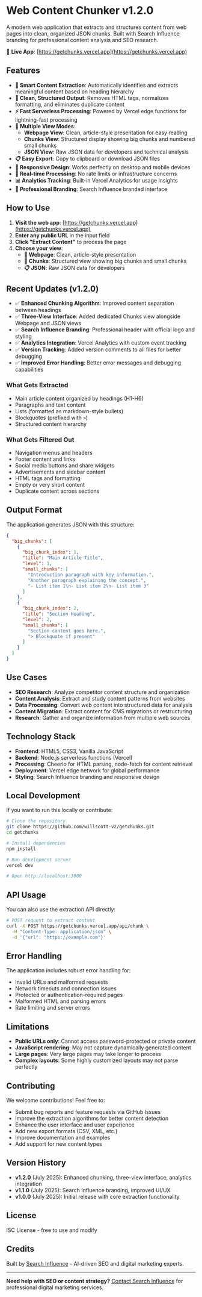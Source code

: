 # Web Content Chunker v1.2.0

A modern web application that extracts and structures content from web pages into clean, organized JSON chunks. Built with Search Influence branding for professional content analysis and SEO research.

🔗 **Live App**: [https://getchunks.vercel.app](https://getchunks.vercel.app)

## Features

- **🎯 Smart Content Extraction**: Automatically identifies and extracts meaningful content based on heading hierarchy
- **🧹 Clean, Structured Output**: Removes HTML tags, normalizes formatting, and eliminates duplicate content
- **⚡ Fast Serverless Processing**: Powered by Vercel edge functions for lightning-fast processing
- **📖 Multiple View Modes**: 
  - **Webpage View**: Clean, article-style presentation for easy reading
  - **Chunks View**: Structured display showing big chunks and numbered small chunks
  - **JSON View**: Raw JSON data for developers and technical analysis
- **📋 Easy Export**: Copy to clipboard or download JSON files
- **📱 Responsive Design**: Works perfectly on desktop and mobile devices
- **🔄 Real-time Processing**: No rate limits or infrastructure concerns
- **📊 Analytics Tracking**: Built-in Vercel Analytics for usage insights
- **🎨 Professional Branding**: Search Influence branded interface

## How to Use

1. **Visit the web app**: [https://getchunks.vercel.app](https://getchunks.vercel.app)
2. **Enter any public URL** in the input field
3. **Click "Extract Content"** to process the page
4. **Choose your view**:
   - **📖 Webpage**: Clean, article-style presentation
   - **🧩 Chunks**: Structured view showing big chunks and small chunks
   - **📋 JSON**: Raw JSON data for developers

## Recent Updates (v1.2.0)

- ✅ **Enhanced Chunking Algorithm**: Improved content separation between headings
- ✅ **Three-View Interface**: Added dedicated Chunks view alongside Webpage and JSON views
- ✅ **Search Influence Branding**: Professional header with official logo and styling
- ✅ **Analytics Integration**: Vercel Analytics with custom event tracking
- ✅ **Version Tracking**: Added version comments to all files for better debugging
- ✅ **Improved Error Handling**: Better error messages and debugging capabilities

### What Gets Extracted
- Main article content organized by headings (H1-H6)
- Paragraphs and text content
- Lists (formatted as markdown-style bullets)
- Blockquotes (prefixed with `>`)
- Structured content hierarchy

### What Gets Filtered Out
- Navigation menus and headers
- Footer content and links
- Social media buttons and share widgets
- Advertisements and sidebar content
- HTML tags and formatting
- Empty or very short content
- Duplicate content across sections

## Output Format

The application generates JSON with this structure:

```json
{
  "big_chunks": [
    {
      "big_chunk_index": 1,
      "title": "Main Article Title",
      "level": 1,
      "small_chunks": [
        "Introduction paragraph with key information.",
        "Another paragraph explaining the concept.",
        "- List item 1\n- List item 2\n- List item 3"
      ]
    },
    {
      "big_chunk_index": 2,
      "title": "Section Heading", 
      "level": 2,
      "small_chunks": [
        "Section content goes here.",
        "> Blockquote if present"
      ]
    }
  ]
}
```

## Use Cases

- **SEO Research**: Analyze competitor content structure and organization
- **Content Analysis**: Extract and study content patterns from websites
- **Data Processing**: Convert web content into structured data for analysis
- **Content Migration**: Extract content for CMS migrations or restructuring
- **Research**: Gather and organize information from multiple web sources

## Technology Stack

- **Frontend**: HTML5, CSS3, Vanilla JavaScript
- **Backend**: Node.js serverless functions (Vercel)
- **Processing**: Cheerio for HTML parsing, node-fetch for content retrieval
- **Deployment**: Vercel edge network for global performance
- **Styling**: Search Influence branding and responsive design

## Local Development

If you want to run this locally or contribute:

```bash
# Clone the repository
git clone https://github.com/willscott-v2/getchunks.git
cd getchunks

# Install dependencies
npm install

# Run development server
vercel dev

# Open http://localhost:3000
```

## API Usage

You can also use the extraction API directly:

```bash
# POST request to extract content
curl -X POST https://getchunks.vercel.app/api/chunk \
  -H "Content-Type: application/json" \
  -d '{"url": "https://example.com"}'
```

## Error Handling

The application includes robust error handling for:
- Invalid URLs and malformed requests
- Network timeouts and connection issues
- Protected or authentication-required pages
- Malformed HTML and parsing errors
- Rate limiting and server errors

## Limitations

- **Public URLs only**: Cannot access password-protected or private content
- **JavaScript rendering**: May not capture dynamically generated content
- **Large pages**: Very large pages may take longer to process
- **Complex layouts**: Some highly customized layouts may not parse perfectly

## Contributing

We welcome contributions! Feel free to:
- Submit bug reports and feature requests via GitHub Issues
- Improve the extraction algorithms for better content detection
- Enhance the user interface and user experience
- Add new export formats (CSV, XML, etc.)
- Improve documentation and examples
- Add support for new content types

## Version History

- **v1.2.0** (July 2025): Enhanced chunking, three-view interface, analytics integration
- **v1.1.0** (July 2025): Search Influence branding, improved UI/UX
- **v1.0.0** (July 2025): Initial release with core extraction functionality

## License

ISC License - free to use and modify

## Credits

Built by [Search Influence](https://www.searchinfluence.com) - AI-driven SEO and digital marketing experts.

---

**Need help with SEO or content strategy?** [Contact Search Influence](https://www.searchinfluence.com/contact/) for professional digital marketing services.